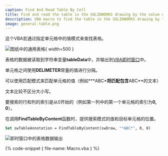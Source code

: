 ```yaml
---
caption: Find And Read Table By Cell
title: Find and read the table in the SOLIDWORKS drawing by the value of the cell
description: VBA macro to find the table in the SOLIDWORKS drawing by the value in the specified cell and reading its data into the variable
image: general-table.png
---
```

这个VBA宏通过指定单元格中的值模式来查找表格。

![图纸中的通用表格](general-table.png){ width=500 }

表格的数据被读取到字符串变量**tableData**中，并输出到[VBA即时窗口](/visual-basic/vba/vba-editor/windows#immediate-window)中。

单元格之间使用**DELIMETER**常量的值进行分隔。

可以使用匹配模式来匹配单元格的值（例如**\*ABC\***将匹配包含**ABC**的文本）

文本比较不区分大小写。

要搜索的行和列的索引是从0开始的（例如第一列中的第一个单元格的索引为**0, 0**）。

在调用**FindTableByContent**函数时，提供搜索模式的值和目标单元格的位置。

~~~ vb jagged
Set swTableAnnotation = FindTableByContent(swDraw, "*ABC*", 0, 0)
~~~

![即时窗口中的表格数据输出](immediate-window-output.png)

{% code-snippet { file-name: Macro.vba } %}